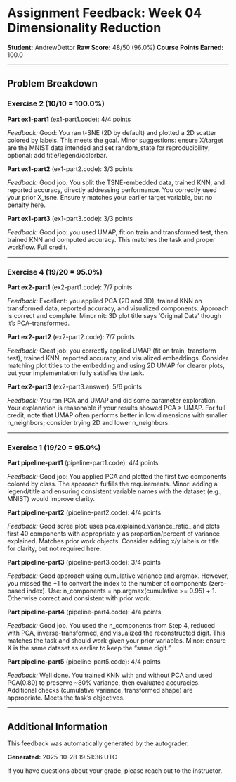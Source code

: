 # Assignment Feedback: Week 04 Dimensionality Reduction

**Student:** AndrewDettor
**Raw Score:** 48/50 (96.0%)
**Course Points Earned:** 100.0

---

## Problem Breakdown

### Exercise 2 (10/10 = 100.0%)

**Part ex1-part1** (ex1-part1.code): 4/4 points

_Feedback:_ Good: You ran t-SNE (2D by default) and plotted a 2D scatter colored by labels. This meets the goal. Minor suggestions: ensure X/target are the MNIST data intended and set random_state for reproducibility; optional: add title/legend/colorbar.

**Part ex1-part2** (ex1-part2.code): 3/3 points

_Feedback:_ Good job. You split the TSNE-embedded data, trained KNN, and reported accuracy, directly addressing performance. You correctly used your prior X_tsne. Ensure y matches your earlier target variable, but no penalty here.

**Part ex1-part3** (ex1-part3.code): 3/3 points

_Feedback:_ Good job: you used UMAP, fit on train and transformed test, then trained KNN and computed accuracy. This matches the task and proper workflow. Full credit.

---

### Exercise 4 (19/20 = 95.0%)

**Part ex2-part1** (ex2-part1.code): 7/7 points

_Feedback:_ Excellent: you applied PCA (2D and 3D), trained KNN on transformed data, reported accuracy, and visualized components. Approach is correct and complete. Minor nit: 3D plot title says ‘Original Data’ though it’s PCA-transformed.

**Part ex2-part2** (ex2-part2.code): 7/7 points

_Feedback:_ Great job: you correctly applied UMAP (fit on train, transform test), trained KNN, reported accuracy, and visualized embeddings. Consider matching plot titles to the embedding and using 2D UMAP for clearer plots, but your implementation fully satisfies the task.

**Part ex2-part3** (ex2-part3.answer): 5/6 points

_Feedback:_ You ran PCA and UMAP and did some parameter exploration. Your explanation is reasonable if your results showed PCA > UMAP. For full credit, note that UMAP often performs better in low dimensions with smaller n_neighbors; consider trying 2D and lower n_neighbors.

---

### Exercise 1 (19/20 = 95.0%)

**Part pipeline-part1** (pipeline-part1.code): 4/4 points

_Feedback:_ Good job: You applied PCA and plotted the first two components colored by class. The approach fulfills the requirements. Minor: adding a legend/title and ensuring consistent variable names with the dataset (e.g., MNIST) would improve clarity.

**Part pipeline-part2** (pipeline-part2.code): 4/4 points

_Feedback:_ Good scree plot: uses pca.explained_variance_ratio_ and plots first 40 components with appropriate y as proportion/percent of variance explained. Matches prior work objects. Consider adding x/y labels or title for clarity, but not required here.

**Part pipeline-part3** (pipeline-part3.code): 3/4 points

_Feedback:_ Good approach using cumulative variance and argmax. However, you missed the +1 to convert the index to the number of components (zero-based index). Use: n_components = np.argmax(cumulative >= 0.95) + 1. Otherwise correct and consistent with prior work.

**Part pipeline-part4** (pipeline-part4.code): 4/4 points

_Feedback:_ Good job. You used the n_components from Step 4, reduced with PCA, inverse-transformed, and visualized the reconstructed digit. This matches the task and should work given your prior variables. Minor: ensure X is the same dataset as earlier to keep the “same digit.”

**Part pipeline-part5** (pipeline-part5.code): 4/4 points

_Feedback:_ Well done. You trained KNN with and without PCA and used PCA(0.80) to preserve ~80% variance, then evaluated accuracies. Additional checks (cumulative variance, transformed shape) are appropriate. Meets the task’s objectives.

---

## Additional Information

This feedback was automatically generated by the autograder.

**Generated:** 2025-10-28 19:51:36 UTC

If you have questions about your grade, please reach out to the instructor.